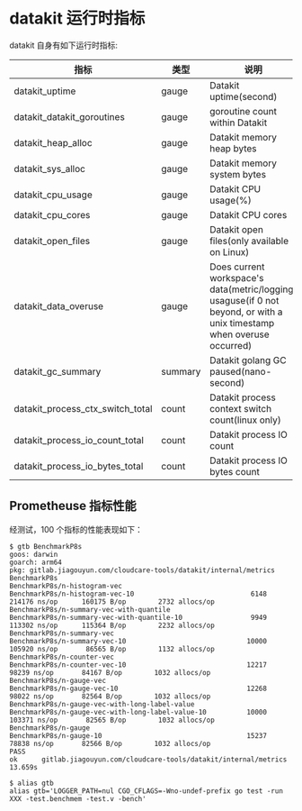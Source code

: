 # datakit 运行时指标

datakit 自身有如下运行时指标:

| 指标                             | 类型    | 说明                                                                                                                   | labels                                                    |
| ---                              | ---     | ---                                                                                                                    | ---                                                       |
| datakit_uptime                   | gauge   | Datakit uptime(second)                                                                                                 | version,build_at,branch,os_arch,docker,auto_update,cgroup |
| datakit_datakit_goroutines       | gauge   | goroutine count within Datakit                                                                                         | -                                                         |
| datakit_heap_alloc               | gauge   | Datakit memory heap bytes                                                                                              | -                                                         |
| datakit_sys_alloc                | gauge   | Datakit memory system bytes                                                                                            | -                                                         |
| datakit_cpu_usage                | gauge   | Datakit CPU usage(%)                                                                                                   | -                                                         |
| datakit_cpu_cores                | gauge   | Datakit CPU cores                                                                                                      | -                                                         |
| datakit_open_files               | gauge   | Datakit open files(only available on Linux)                                                                            | -                                                         |
| datakit_data_overuse             | gauge   | Does current workspace's data(metric/logging) usaguse(if 0 not beyond, or with a unix timestamp when overuse occurred) | -                                                         |
| datakit_gc_summary               | summary | Datakit golang GC paused(nano-second)                                                                                  | -                                                         |
| datakit_process_ctx_switch_total | count   | Datakit process context switch count(linux only)                                                                       | type                                                      |
| datakit_process_io_count_total   | count   | Datakit process IO count                                                                                               | type                                                      |
| datakit_process_io_bytes_total   | count   | Datakit process IO bytes count                                                                                         | type                                                      |

## Prometheuse 指标性能

经测试，100 个指标的性能表现如下：

``` shell
$ gtb BenchmarkP8s
goos: darwin
goarch: arm64
pkg: gitlab.jiagouyun.com/cloudcare-tools/datakit/internal/metrics
BenchmarkP8s
BenchmarkP8s/n-histogram-vec
BenchmarkP8s/n-histogram-vec-10                             6148        214176 ns/op      160175 B/op        2732 allocs/op
BenchmarkP8s/n-summary-vec-with-quantile
BenchmarkP8s/n-summary-vec-with-quantile-10                 9949        113302 ns/op      115364 B/op        2232 allocs/op
BenchmarkP8s/n-summary-vec
BenchmarkP8s/n-summary-vec-10                              10000        105920 ns/op       86565 B/op        1132 allocs/op
BenchmarkP8s/n-counter-vec
BenchmarkP8s/n-counter-vec-10                              12217         98239 ns/op       84167 B/op        1032 allocs/op
BenchmarkP8s/n-gauge-vec
BenchmarkP8s/n-gauge-vec-10                                12268         98022 ns/op       82564 B/op        1032 allocs/op
BenchmarkP8s/n-gauge-vec-with-long-label-value
BenchmarkP8s/n-gauge-vec-with-long-label-value-10          10000        103371 ns/op       82565 B/op        1032 allocs/op
BenchmarkP8s/n-gauge
BenchmarkP8s/n-gauge-10                                    15237         78838 ns/op       82566 B/op        1032 allocs/op
PASS
ok      gitlab.jiagouyun.com/cloudcare-tools/datakit/internal/metrics    13.659s

$ alias gtb
alias gtb='LOGGER_PATH=nul CGO_CFLAGS=-Wno-undef-prefix go test -run XXX -test.benchmem -test.v -bench'
```
